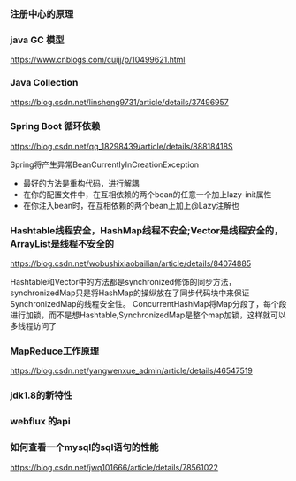 ### 注册中心的原理

### java GC 模型 
https://www.cnblogs.com/cuijj/p/10499621.html

### Java Collection
https://blog.csdn.net/linsheng9731/article/details/37496957

### Spring Boot 循环依赖
https://blog.csdn.net/qq_18298439/article/details/88818418S

Spring将产生异常BeanCurrentlyInCreationException

- 最好的方法是重构代码，进行解耦
- 在你的配置文件中，在互相依赖的两个bean的任意一个加上lazy-init属性
- 在你注入bean时，在互相依赖的两个bean上加上@Lazy注解也

### Hashtable线程安全，HashMap线程不安全;Vector是线程安全的，ArrayList是线程不安全的
https://blog.csdn.net/wobushixiaobailian/article/details/84074885

Hashtable和Vector中的方法都是synchronized修饰的同步方法，
synchronizedMap只是将HashMap的操纵放在了同步代码块中来保证SynchronizedMap的线程安全性。
ConcurrentHashMap将Map分段了，每个段进行加锁，而不是想Hashtable,SynchronizedMap是整个map加锁，这样就可以多线程访问了

### MapReduce工作原理
https://blog.csdn.net/yangwenxue_admin/article/details/46547519

### jdk1.8的新特性

### webflux 的api

### 如何查看一个mysql的sql语句的性能
https://blog.csdn.net/jwq101666/article/details/78561022


